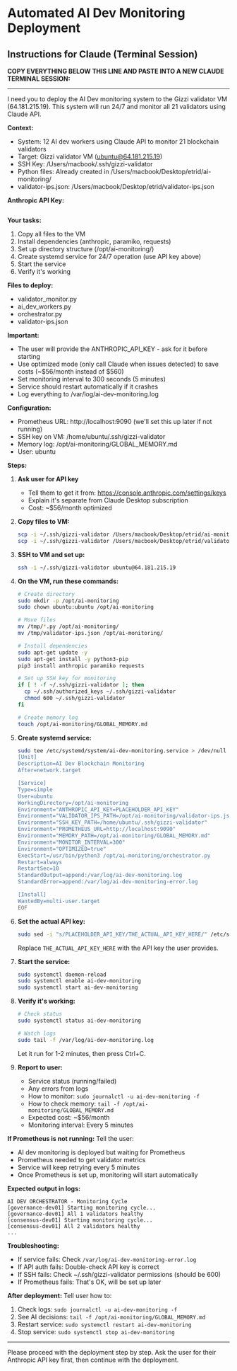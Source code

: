 # Automated AI Dev Monitoring Deployment

## Instructions for Claude (Terminal Session)

**COPY EVERYTHING BELOW THIS LINE AND PASTE INTO A NEW CLAUDE TERMINAL SESSION:**

---

I need you to deploy the AI Dev monitoring system to the Gizzi validator VM (64.181.215.19). This system will run 24/7 and monitor all 21 validators using Claude API.

**Context:**
- System: 12 AI dev workers using Claude API to monitor 21 blockchain validators
- Target: Gizzi validator VM (ubuntu@64.181.215.19)
- SSH Key: /Users/macbook/.ssh/gizzi-validator
- Python files: Already created in /Users/macbook/Desktop/etrid/ai-monitoring/
- validator-ips.json: /Users/macbook/Desktop/etrid/validator-ips.json

**Anthropic API Key:**
```
```

**Your tasks:**
1. Copy all files to the VM
2. Install dependencies (anthropic, paramiko, requests)
3. Set up directory structure (/opt/ai-monitoring/)
4. Create systemd service for 24/7 operation (use API key above)
5. Start the service
6. Verify it's working

**Files to deploy:**
- validator_monitor.py
- ai_dev_workers.py
- orchestrator.py
- validator-ips.json

**Important:**
- The user will provide the ANTHROPIC_API_KEY - ask for it before starting
- Use optimized mode (only call Claude when issues detected) to save costs (~$56/month instead of $560)
- Set monitoring interval to 300 seconds (5 minutes)
- Service should restart automatically if it crashes
- Log everything to /var/log/ai-dev-monitoring.log

**Configuration:**
- Prometheus URL: http://localhost:9090 (we'll set this up later if not running)
- SSH key on VM: /home/ubuntu/.ssh/gizzi-validator
- Memory log: /opt/ai-monitoring/GLOBAL_MEMORY.md
- User: ubuntu

**Steps:**

1. **Ask user for API key**
   - Tell them to get it from: https://console.anthropic.com/settings/keys
   - Explain it's separate from Claude Desktop subscription
   - Cost: ~$56/month optimized

2. **Copy files to VM:**
   ```bash
   scp -i ~/.ssh/gizzi-validator /Users/macbook/Desktop/etrid/ai-monitoring/*.py ubuntu@64.181.215.19:/tmp/
   scp -i ~/.ssh/gizzi-validator /Users/macbook/Desktop/etrid/validator-ips.json ubuntu@64.181.215.19:/tmp/
   ```

3. **SSH to VM and set up:**
   ```bash
   ssh -i ~/.ssh/gizzi-validator ubuntu@64.181.215.19
   ```

4. **On the VM, run these commands:**
   ```bash
   # Create directory
   sudo mkdir -p /opt/ai-monitoring
   sudo chown ubuntu:ubuntu /opt/ai-monitoring

   # Move files
   mv /tmp/*.py /opt/ai-monitoring/
   mv /tmp/validator-ips.json /opt/ai-monitoring/

   # Install dependencies
   sudo apt-get update -y
   sudo apt-get install -y python3-pip
   pip3 install anthropic paramiko requests

   # Set up SSH key for monitoring
   if [ ! -f ~/.ssh/gizzi-validator ]; then
     cp ~/.ssh/authorized_keys ~/.ssh/gizzi-validator
     chmod 600 ~/.ssh/gizzi-validator
   fi

   # Create memory log
   touch /opt/ai-monitoring/GLOBAL_MEMORY.md
   ```

5. **Create systemd service:**
   ```bash
   sudo tee /etc/systemd/system/ai-dev-monitoring.service > /dev/null <<'EOF'
   [Unit]
   Description=AI Dev Blockchain Monitoring
   After=network.target

   [Service]
   Type=simple
   User=ubuntu
   WorkingDirectory=/opt/ai-monitoring
   Environment="ANTHROPIC_API_KEY=PLACEHOLDER_API_KEY"
   Environment="VALIDATOR_IPS_PATH=/opt/ai-monitoring/validator-ips.json"
   Environment="SSH_KEY_PATH=/home/ubuntu/.ssh/gizzi-validator"
   Environment="PROMETHEUS_URL=http://localhost:9090"
   Environment="MEMORY_PATH=/opt/ai-monitoring/GLOBAL_MEMORY.md"
   Environment="MONITOR_INTERVAL=300"
   Environment="OPTIMIZED=true"
   ExecStart=/usr/bin/python3 /opt/ai-monitoring/orchestrator.py
   Restart=always
   RestartSec=10
   StandardOutput=append:/var/log/ai-dev-monitoring.log
   StandardError=append:/var/log/ai-dev-monitoring-error.log

   [Install]
   WantedBy=multi-user.target
   EOF
   ```

6. **Set the actual API key:**
   ```bash
   sudo sed -i "s/PLACEHOLDER_API_KEY/THE_ACTUAL_API_KEY_HERE/" /etc/systemd/system/ai-dev-monitoring.service
   ```

   Replace `THE_ACTUAL_API_KEY_HERE` with the API key the user provides.

7. **Start the service:**
   ```bash
   sudo systemctl daemon-reload
   sudo systemctl enable ai-dev-monitoring
   sudo systemctl start ai-dev-monitoring
   ```

8. **Verify it's working:**
   ```bash
   # Check status
   sudo systemctl status ai-dev-monitoring

   # Watch logs
   sudo tail -f /var/log/ai-dev-monitoring.log
   ```

   Let it run for 1-2 minutes, then press Ctrl+C.

9. **Report to user:**
   - Service status (running/failed)
   - Any errors from logs
   - How to monitor: `sudo journalctl -u ai-dev-monitoring -f`
   - How to check memory: `tail -f /opt/ai-monitoring/GLOBAL_MEMORY.md`
   - Expected cost: ~$56/month
   - Monitoring interval: Every 5 minutes

**If Prometheus is not running:**
Tell the user:
- AI dev monitoring is deployed but waiting for Prometheus
- Prometheus needed to get validator metrics
- Service will keep retrying every 5 minutes
- Once Prometheus is set up, monitoring will start automatically

**Expected output in logs:**
```
AI DEV ORCHESTRATOR - Monitoring Cycle
[governance-dev01] Starting monitoring cycle...
[governance-dev01] All 1 validators healthy
[consensus-dev01] Starting monitoring cycle...
[consensus-dev01] All 2 validators healthy
...
```

**Troubleshooting:**
- If service fails: Check `/var/log/ai-dev-monitoring-error.log`
- If API auth fails: Double-check API key is correct
- If SSH fails: Check ~/.ssh/gizzi-validator permissions (should be 600)
- If Prometheus fails: That's OK, will be set up later

**After deployment:**
Tell user how to:
1. Check logs: `sudo journalctl -u ai-dev-monitoring -f`
2. See AI decisions: `tail -f /opt/ai-monitoring/GLOBAL_MEMORY.md`
3. Restart service: `sudo systemctl restart ai-dev-monitoring`
4. Stop service: `sudo systemctl stop ai-dev-monitoring`

---

Please proceed with the deployment step by step. Ask the user for their Anthropic API key first, then continue with the deployment.

